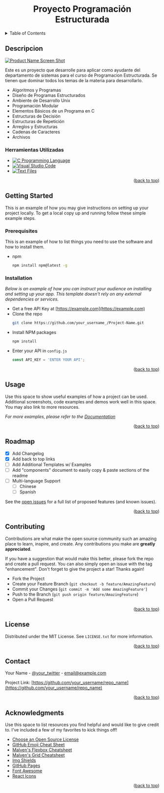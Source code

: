 <h1 align="center"> Proyecto Programación Estructurada</h1>

<!-- Improved compatibility of back to top link: See: https://github.com/othneildrew/Best-README-Template/pull/* -->
<a name="readme-top"></a>
<!--
*** Thanks for checking out the Best-README-Template. If you have a suggestion
*** that would make this better, please fork the repo and create a pull request
*** or simply open an issue with the tag "enhancement".
*** Don't forget to give the project a star!
*** Thanks again! Now go create something AMAZING! :D
-->
<!-- TABLE OF CONTENTS -->
<details>
  <summary>Table of Contents</summary>
  <ol>
    <li>
      <a href="#descripcion">About The Project</a>
      <ul>
        <li><a href="#herramientas-utilizadas">Built With</a></li>
      </ul>
    </li>
    <li>
      <a href="#getting-started">Getting Started</a>
      <ul>
        <li><a href="#prerequisites">Prerequisites</a></li>
        <li><a href="#installation">Installation</a></li>
      </ul>
    </li>
    <li><a href="#usage">Usage</a></li>
    <li><a href="#roadmap">Roadmap</a></li>
    <li><a href="#contributing">Contributing</a></li>
    <li><a href="#license">License</a></li>
    <li><a href="#contact">Contact</a></li>
    <li><a href="#acknowledgments">Acknowledgments</a></li>
  </ol>
</details>



<!-- ABOUT THE PROJECT -->
## Descripcion

[![Product Name Screen Shot][product-screenshot]](https://example.com)

Este es un proyecto que desarrolle para aplicar como ayudante del departamento de sistemas para el curso de Programacion Estructurada.
Se tienen que dominar todos los temas de la materia para desarrollarlo.
* Algoritmos y Programas
* Diseño de Programas Estructurados
* Ambiente de Desarrollo Unix
* Programación Modular
* Elementos Básicos de un Programa en C
* Estructuras de Decisión
* Estructuras de Repetición
* Arreglos y Estructuras
* Cadenas de Caracteres
* Archivos
  
### Herramientas Utilizadas

* [![C Programming Language](https://img.shields.io/badge/C-Language-blue?style=for-the-badge&logo=c&logoColor=white)](https://en.wikipedia.org/wiki/C_(programming_language))
* [![Visual Studio Code](https://img.shields.io/badge/VSCode-IDE-blue?style=for-the-badge&logo=visualstudiocode&logoColor=white)](https://en.wikipedia.org/wiki/Visual_Studio_Code)
* [![Text Files](https://img.shields.io/badge/Text-Files-blue?style=for-the-badge&logo=aframe&logoColor=white)](https://en.wikipedia.org/wiki/Text_file)


<p align="right">(<a href="#readme-top">back to top</a>)</p>



<!-- GETTING STARTED -->
## Getting Started

This is an example of how you may give instructions on setting up your project locally.
To get a local copy up and running follow these simple example steps.

### Prerequisites

This is an example of how to list things you need to use the software and how to install them.
* npm
  ```sh
  npm install npm@latest -g
  ```

### Installation

_Below is an example of how you can instruct your audience on installing and setting up your app. This template doesn't rely on any external dependencies or services._

* Get a free API Key at [https://example.com](https://example.com)
* Clone the repo
   ```sh
   git clone https://github.com/your_username_/Project-Name.git
   ```
* Install NPM packages
   ```sh
   npm install
   ```
* Enter your API in `config.js`
   ```js
   const API_KEY = 'ENTER YOUR API';
   ```

<p align="right">(<a href="#readme-top">back to top</a>)</p>



<!-- USAGE EXAMPLES -->
## Usage

Use this space to show useful examples of how a project can be used. Additional screenshots, code examples and demos work well in this space. You may also link to more resources.

_For more examples, please refer to the [Documentation](https://example.com)_

<p align="right">(<a href="#readme-top">back to top</a>)</p>



<!-- ROADMAP -->
## Roadmap

- [x] Add Changelog
- [x] Add back to top links
- [ ] Add Additional Templates w/ Examples
- [ ] Add "components" document to easily copy & paste sections of the readme
- [ ] Multi-language Support
    - [ ] Chinese
    - [ ] Spanish

See the [open issues](https://github.com/othneildrew/Best-README-Template/issues) for a full list of proposed features (and known issues).

<p align="right">(<a href="#readme-top">back to top</a>)</p>



<!-- CONTRIBUTING -->
## Contributing

Contributions are what make the open source community such an amazing place to learn, inspire, and create. Any contributions you make are **greatly appreciated**.

If you have a suggestion that would make this better, please fork the repo and create a pull request. You can also simply open an issue with the tag "enhancement".
Don't forget to give the project a star! Thanks again!

* Fork the Project
* Create your Feature Branch (`git checkout -b feature/AmazingFeature`)
* Commit your Changes (`git commit -m 'Add some AmazingFeature'`)
* Push to the Branch (`git push origin feature/AmazingFeature`)
* Open a Pull Request

<p align="right">(<a href="#readme-top">back to top</a>)</p>



<!-- LICENSE -->
## License

Distributed under the MIT License. See `LICENSE.txt` for more information.

<p align="right">(<a href="#readme-top">back to top</a>)</p>



<!-- CONTACT -->
## Contact

Your Name - [@your_twitter](https://twitter.com/your_username) - email@example.com

Project Link: [https://github.com/your_username/repo_name](https://github.com/your_username/repo_name)

<p align="right">(<a href="#readme-top">back to top</a>)</p>



<!-- ACKNOWLEDGMENTS -->
## Acknowledgments

Use this space to list resources you find helpful and would like to give credit to. I've included a few of my favorites to kick things off!

* [Choose an Open Source License](https://choosealicense.com)
* [GitHub Emoji Cheat Sheet](https://www.webpagefx.com/tools/emoji-cheat-sheet)
* [Malven's Flexbox Cheatsheet](https://flexbox.malven.co/)
* [Malven's Grid Cheatsheet](https://grid.malven.co/)
* [Img Shields](https://shields.io)
* [GitHub Pages](https://pages.github.com)
* [Font Awesome](https://fontawesome.com)
* [React Icons](https://react-icons.github.io/react-icons/search)

<p align="right">(<a href="#readme-top">back to top</a>)</p>



<!-- MARKDOWN LINKS & IMAGES -->
<!-- https://www.markdownguide.org/basic-syntax/#reference-style-links -->
[contributors-shield]: https://img.shields.io/github/contributors/othneildrew/Best-README-Template.svg?style=for-the-badge
[contributors-url]: https://github.com/othneildrew/Best-README-Template/graphs/contributors
[forks-shield]: https://img.shields.io/github/forks/othneildrew/Best-README-Template.svg?style=for-the-badge
[forks-url]: https://github.com/othneildrew/Best-README-Template/network/members
[stars-shield]: https://img.shields.io/github/stars/othneildrew/Best-README-Template.svg?style=for-the-badge
[stars-url]: https://github.com/othneildrew/Best-README-Template/stargazers
[issues-shield]: https://img.shields.io/github/issues/othneildrew/Best-README-Template.svg?style=for-the-badge
[issues-url]: https://github.com/othneildrew/Best-README-Template/issues
[license-shield]: https://img.shields.io/github/license/othneildrew/Best-README-Template.svg?style=for-the-badge
[license-url]: https://github.com/othneildrew/Best-README-Template/blob/master/LICENSE.txt
[linkedin-shield]: https://img.shields.io/badge/-LinkedIn-black.svg?style=for-the-badge&logo=linkedin&colorB=*5
[linkedin-url]: https://linkedin.com/in/othneildrew
[product-screenshot]: images/screenshot.png

<!-- [Next.js]: https://img.shields.io/badge/next.js-***?style=for-the-badge&logo=nextdotjs&logoColor=white -->
[Next.js]: https://img.shields.io/badge/next.js-***?style=for-the-badge&logo=nextdotjs&logoColor=white
[Next-url]: https://nextjs.org/
[React.js]: https://img.shields.io/badge/React-***?style=for-the-badge&logo=react&logoColor=*DAFB
[React-url]: https://reactjs.org/
[Vue.js]: https://img.shields.io/badge/Vue.js-***?style=for-the-badge&logo=vuedotjs&logoColor=*C*D
[Vue-url]: https://vuejs.org/
[Angular.io]: https://img.shields.io/badge/Angular-DD**?style=for-the-badge&logo=angular&logoColor=white
[Angular-url]: https://angular.io/
[Svelte.dev]: https://img.shields.io/badge/Svelte-***?style=for-the-badge&logo=svelte&logoColor=FF**
[Svelte-url]: https://svelte.dev/
[Laravel.com]: https://img.shields.io/badge/Laravel-FF**?style=for-the-badge&logo=laravel&logoColor=white
[Laravel-url]: https://laravel.com
[Bootstrap.com]: https://img.shields.io/badge/Bootstrap-***?style=for-the-badge&logo=bootstrap&logoColor=white
[Bootstrap-url]: https://getbootstrap.com
[JQuery.com]: https://img.shields.io/badge/jQuery-**AD?style=for-the-badge&logo=jquery&logoColor=white
[JQuery-url]: https://jquery.com 
